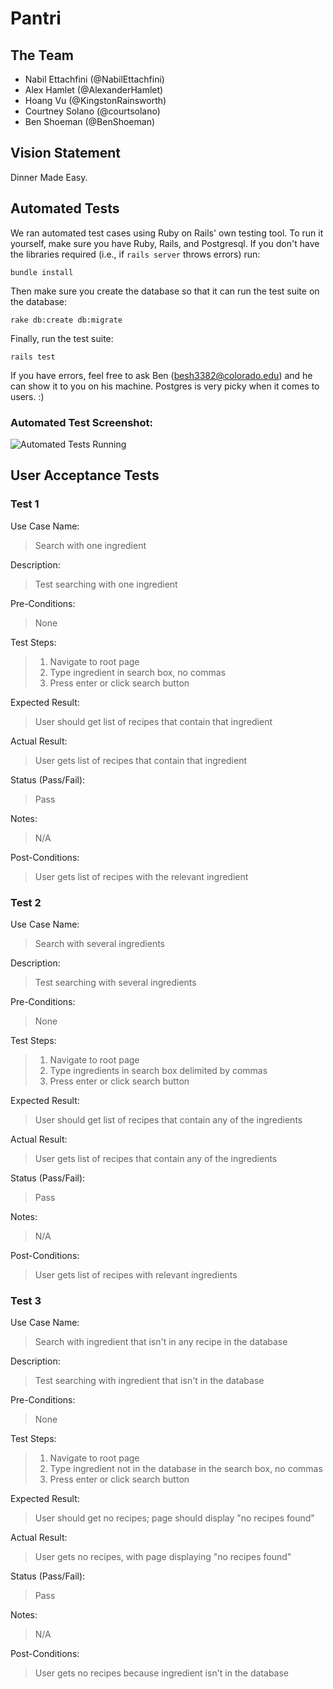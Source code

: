 # Pantri

## The Team

* Nabil Ettachfini (@NabilEttachfini)
* Alex Hamlet (@AlexanderHamlet)
* Hoang Vu (@KingstonRainsworth)
* Courtney Solano (@courtsolano)
* Ben Shoeman (@BenShoeman)

## Vision Statement

Dinner Made Easy.

## Automated Tests

We ran automated test cases using Ruby on Rails' own testing tool. To run it
yourself, make sure you have Ruby, Rails, and Postgresql. If you don't have the
libraries required (i.e., if `rails server` throws errors) run:
```
bundle install
```
Then make sure you create the database so that it can run the test suite on the
database:
```
rake db:create db:migrate
```
Finally, run the test suite:
```
rails test
```
If you have errors, feel free to ask Ben (besh3382@colorado.edu) and he can show
it to you on his machine. Postgres is very picky when it comes to users. :)

### Automated Test Screenshot:
![Automated Tests Running](http://i.imgur.com/20K9Wex.png)

## User Acceptance Tests

### Test 1

Use Case Name:
>  Search with one ingredient

Description:
>  Test searching with one ingredient

Pre-Conditions:
>  None

Test Steps:
>  1. Navigate to root page
>  2. Type ingredient in search box, no commas
>  3. Press enter or click search button

Expected Result:
>  User should get list of recipes that contain that ingredient

Actual Result:
>  User gets list of recipes that contain that ingredient

Status (Pass/Fail):
>  Pass

Notes:
>  N/A

Post-Conditions:
>  User gets list of recipes with the relevant ingredient

### Test 2

Use Case Name:
>  Search with several ingredients

Description:
>  Test searching with several ingredients

Pre-Conditions:
>  None

Test Steps:
>  1. Navigate to root page
>  2. Type ingredients in search box delimited by commas
>  3. Press enter or click search button

Expected Result:
>  User should get list of recipes that contain any of the ingredients

Actual Result:
>  User gets list of recipes that contain any of the ingredients

Status (Pass/Fail):
>  Pass

Notes:
>  N/A

Post-Conditions:
>  User gets list of recipes with relevant ingredients

### Test 3

Use Case Name:
>  Search with ingredient that isn't in any recipe in the database

Description:
>  Test searching with ingredient that isn't in the database

Pre-Conditions:
>  None

Test Steps:
>  1. Navigate to root page
>  2. Type ingredient not in the database in the search box, no commas
>  3. Press enter or click search button

Expected Result:
>  User should get no recipes; page should display "no recipes found"

Actual Result:
>  User gets no recipes, with page displaying "no recipes found"

Status (Pass/Fail):
>  Pass

Notes:
>  N/A

Post-Conditions:
>  User gets no recipes because ingredient isn't in the database
